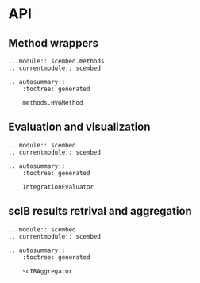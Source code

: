 # API

## Method wrappers

```{eval-rst}
.. module:: scembed.methods
.. currentmodule:: scembed

.. autosummary::
    :toctree: generated

    methods.HVGMethod
```

## Evaluation and visualization

```{eval-rst}
.. module:: scembed
.. currentmodule:: scembed

.. autosummary::
    :toctree: generated

    IntegrationEvaluator
```

## scIB results retrival and aggregation

```{eval-rst}
.. module:: scembed
.. currentmodule:: scembed

.. autosummary::
    :toctree: generated

    scIBAggregator
```
